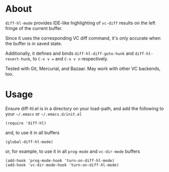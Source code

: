 About
=====

`diff-hl-mode` provides IDE-like highlighting of `vc-diff` results on the left
fringe of the current buffer.

Since it uses the corresponding VC diff command, it's only accurate when the
buffer is in saved state.

Additionally, it defines and binds `diff-hl-diff-goto-hunk` and
`diff-hl-revert-hunk`, to `C-x v =` and `C-x v n` respectively.

Tested with Git, Mercurial, and Bazaar. May work with other VC backends, too.

Usage
=====

Ensure diff-hl.el is in a directory on your load-path, and add the following to
your `~/.emacs` or `~/.emacs.d/init.el`

    (require 'diff-hl)

and, to use it in all buffers

    (global-diff-hl-mode)

or, for example, to use it in all `prog-mode` and `vc-dir-mode` buffers

    (add-hook 'prog-mode-hook 'turn-on-diff-hl-mode)
    (add-hook 'vc-dir-mode-hook 'turn-on-diff-hl-mode)

